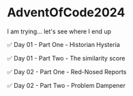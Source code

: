 # AdventOfCode2024

I am trying... let's see where I end up

✅ Day 01 - Part One - Historian Hysteria

✅ Day 01 - Part Two - The similarity score

✅ Day 02 - Part One - Red-Nosed Reports

✅ Day 02 - Part Two - Problem Dampener
